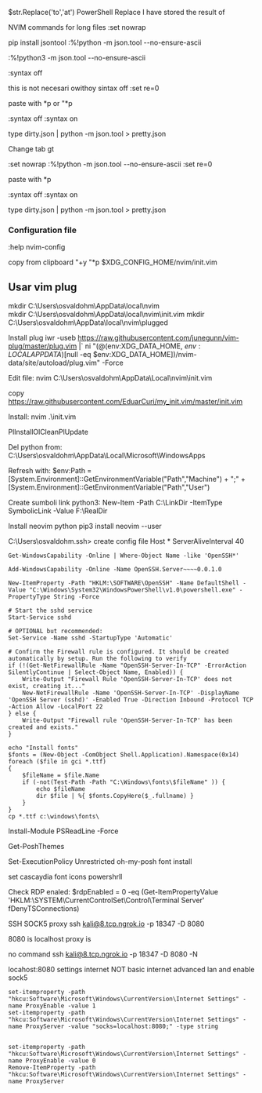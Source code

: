 
$str.Replace('to','at')
 PowerShell Replace
I have stored the result of 

NVIM commands for long files
:set nowrap

pip install jsontool :%!python -m json.tool --no-ensure-ascii

:%!python3 -m json.tool --no-ensure-ascii

:syntax off

this is not necesari owithoy sintax off :set re=0

paste with *p or "*p

:syntax off :syntax on

type dirty.json | python -m json.tool > pretty.json

Change tab
gt


:set nowrap :%!python -m json.tool --no-ensure-ascii :set re=0

paste with *p

:syntax off :syntax on

type dirty.json | python -m json.tool > pretty.json

### Configuration file

:help nvim-config


copy from clipboard
"+y
"*p
$XDG_CONFIG_HOME/nvim/init.vim


## Usar vim plug

mkdir C:\Users\osvaldohm\AppData\local\nvim\
mkdir C:\Users\osvaldohm\AppData\local\nvim\init.vim
mkdir C:\Users\osvaldohm\AppData\local\nvim\plugged

Install plug
iwr -useb https://raw.githubusercontent.com/junegunn/vim-plug/master/plug.vim |`
    ni "$(@($env:XDG_DATA_HOME, $env:LOCALAPPDATA)[$null -eq $env:XDG_DATA_HOME])/nvim-data/site/autoload/plug.vim" -Force

Edit file:
nvim C:\Users\osvaldohm\AppData\Local\nvim\init.vim

copy
https://raw.githubusercontent.com/EduarCuri/my_init.vim/master/init.vim

Install:
nvim .\init.vim

PlInstallOlCleanPlUpdate


Del python from:
C:\Users\osvaldohm\AppData\Local\Microsoft\WindowsApps

Refresh with:
$env:Path = [System.Environment]::GetEnvironmentVariable("Path","Machine") + ";" + [System.Environment]::GetEnvironmentVariable("Path","User")

Create sumboli link python3:
New-Item -Path C:\LinkDir -ItemType SymbolicLink -Value F:\RealDir

Install neovim python
pip3 install neovim --user





C:\Users\osvaldohm\.ssh>
create config file
Host *
    ServerAliveInterval 40



``` 
Get-WindowsCapability -Online | Where-Object Name -like 'OpenSSH*'
```

``` 
Add-WindowsCapability -Online -Name OpenSSH.Server~~~~0.0.1.0
``` 

``` 
New-ItemProperty -Path "HKLM:\SOFTWARE\OpenSSH" -Name DefaultShell -Value "C:\Windows\System32\WindowsPowerShell\v1.0\powershell.exe" -PropertyType String -Force
```

```
# Start the sshd service
Start-Service sshd

# OPTIONAL but recommended:
Set-Service -Name sshd -StartupType 'Automatic'

# Confirm the Firewall rule is configured. It should be created automatically by setup. Run the following to verify
if (!(Get-NetFirewallRule -Name "OpenSSH-Server-In-TCP" -ErrorAction SilentlyContinue | Select-Object Name, Enabled)) {
    Write-Output "Firewall Rule 'OpenSSH-Server-In-TCP' does not exist, creating it..."
    New-NetFirewallRule -Name 'OpenSSH-Server-In-TCP' -DisplayName 'OpenSSH Server (sshd)' -Enabled True -Direction Inbound -Protocol TCP -Action Allow -LocalPort 22
} else {
    Write-Output "Firewall rule 'OpenSSH-Server-In-TCP' has been created and exists."
}
```








```
echo "Install fonts"
$fonts = (New-Object -ComObject Shell.Application).Namespace(0x14)
foreach ($file in gci *.ttf)
{
    $fileName = $file.Name
    if (-not(Test-Path -Path "C:\Windows\fonts\$fileName" )) {
        echo $fileName
        dir $file | %{ $fonts.CopyHere($_.fullname) }
    }
}
cp *.ttf c:\windows\fonts\
```




Install-Module PSReadLine -Force



Get-PoshThemes

Set-ExecutionPolicy Unrestricted
oh-my-posh font install



set cascaydia font icons powershrll




Check RDP enaled:
$rdpEnabled = 0 -eq (Get-ItemPropertyValue 'HKLM:\SYSTEM\CurrentControlSet\Control\Terminal Server' fDenyTSConnections)



SSH SOCK5 proxy 
ssh kali@8.tcp.ngrok.io -p 18347 -D 8080

8080 is localhost 
proxy is


no command 
 ssh kali@8.tcp.ngrok.io -p 18347 -D 8080 -N

locahost:8080 settings internet NOT basic internet 
advanced lan
and enable sock5





```
set-itemproperty -path "hkcu:Software\Microsoft\Windows\CurrentVersion\Internet Settings" -name ProxyEnable -value 1
set-itemproperty -path "hkcu:Software\Microsoft\Windows\CurrentVersion\Internet Settings" -name ProxyServer -value "socks=localhost:8080;" -type string


set-itemproperty -path "hkcu:Software\Microsoft\Windows\CurrentVersion\Internet Settings" -name ProxyEnable -value 0
Remove-ItemProperty -path "hkcu:Software\Microsoft\Windows\CurrentVersion\Internet Settings" -name ProxyServer
```

